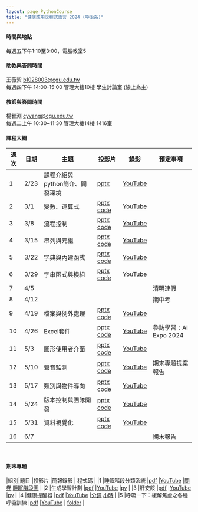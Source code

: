 ```yaml
---
layout: page_PythonCourse
title: "健康應用之程式語言 2024 (呼治系)"
---
```

<!---
課程代碼 GT0174
開課序號 61032
學生人數 29人
-->

#### 時間與地點
每週五下午1:10至3:00，電腦教室5<br/>

#### 助教與答問時間
王薇絜 b1028003@cgu.edu.tw<br/>
每週四下午 14:00-15:00 管理大樓10樓 學生討論室 (線上為主)<br/>

#### 教師與答問時間
楊智淵 cyyang@cgu.edu.tw <br/>
每週二上午 10:30~11:30 管理大樓14樓 1416室<br/>

#### 課程大綱

|週次|日期   |主題                       |投影片   |錄影 | 預定事項 |
|--- |---   |---                        |---|---|---|
|1   |2/23  | 課程介紹與python簡介、開發環境  | [pptx](https://www.dropbox.com/scl/fi/6i5w98gjqrtbbe4l69slj/01.pptx?rlkey=x591ozdskz03ghfprpdeyhlg5&dl=0) | [YouTube](https://youtu.be/UItCRIwmPzg)        |                              |
|2   |3/1   | 變數、運算式              | [pptx](https://www.dropbox.com/scl/fi/et3xlz45lmtgw1iejltkm/02.pptx?rlkey=kjnvm53inyk7ot2smpw80ukjv&dl=0)   [code](https://www.dropbox.com/scl/fo/pjhzninpja6iki5gx8n7m/AIfkqIK3js2ruypEfwlLlGE?rlkey=qnpodvhuytjo0ysv85havngvk&dl=0)  | [YouTube](https://youtu.be/8NDaTvVsvjQ)        |                              |
|3   |3/8   | 流程控制                  | [pptx](https://www.dropbox.com/scl/fi/m6qrjpbi25c7h06uc3jx0/03.pptx?rlkey=szeqs5b7nk62dvjl7qurou5bd&dl=0)   [code](https://www.dropbox.com/scl/fo/ru44sk5lvd44ibr8xlr8n/AOP1ocmwx2pgYISr7SDAVrA?rlkey=vw3xcmn1xrmn5sjvtxy2l4guz&dl=0)     | [YouTube](https://youtu.be/rcv6FgVvW3w)        |                              |
|4   |3/15  | 串列與元組                | [pptx](https://www.dropbox.com/scl/fi/0kvtv4jlz8vtad8wn1vjp/04.pptx?rlkey=gonygl532rdw55t4eyr9u7gsn&dl=0)   [code](https://www.dropbox.com/scl/fo/br4z6yp25v86eynrw6jdg/AI9KTO8TDOKfFx5EytTga_c?rlkey=xminzl77n34ie2c7g03m1cs5n&dl=0)     | [YouTube](https://youtu.be/6yiqRuR8JCg)        |                              |
|5   |3/22  | 字典與內建函式            | [pptx](https://www.dropbox.com/scl/fi/7x3uqaqgq2mthlyhzguc3/05.pptx?rlkey=v67jqxrpqxr1gk7hgtpgmvbt3&dl=0)   [code](https://www.dropbox.com/scl/fo/2plobcir1aa8rdkirf40k/AFisLoRsQWV9RhEXAY9RI4c?rlkey=1mrcea0efohgrier4qtcsfpgz&dl=0)     | [YouTube](https://youtu.be/O5bt77mb4So)        |                              |
|6   |3/29  | 字串函式與模組            | [pptx](https://www.dropbox.com/scl/fi/5gf2fb7bgevldr7a5xmwo/06.pptx?rlkey=cjpst0lnhje1o5j61ozcm94bl&dl=0)   [code](https://www.dropbox.com/scl/fo/vj0e0vcx7gaqcvtrauwgw/AJAmWy0aViEdkkerV-jq7kQ?rlkey=vh0mo7tn89kpyyzsmgetb3mlm&dl=0)   | [YouTube](https://youtu.be/Jf9p5rk7Hcg)        |                              |
|7   |4/5   |                           |      |         | 清明連假                         |
|8   |4/12  |                           |      |         | 期中考                          |
|9   |4/19  | 檔案與例外處理            | [pptx](https://www.dropbox.com/scl/fi/06axnd088vm6dxrp2j0wd/07.pptx?rlkey=t92lnrgv9nl6i9acfibdf4jxv&dl=0)  [code](https://www.dropbox.com/scl/fo/uzyhxcs77xla09jabfwyf/AHk34zAJoqUOj0sD9mPwzvs?rlkey=uo6swwhe3wma7qgtx3185rioq&dl=0)     | [YouTube](https://youtu.be/XSeRbQSIQSk)        |                                 |
|10  |4/26  | Excel套件                 | [pptx](https://www.dropbox.com/scl/fi/zi2nhxhyn7pffa56psv68/08-Excel.pptx?rlkey=xx2ep0k45ge4wp19hdjx6bo3y&dl=0) [code](https://www.dropbox.com/scl/fo/e5tgswta48k8d9zp2hkgq/AOR4a14qUaUHvzz8cWuDLPQ?rlkey=ihh33kqeezuvg8iz5wtqb41uy&dl=0)     | [YouTube](https://youtu.be/bs9yTIZY1ME)        | 參訪學習：AI Expo 2024          |
|11  |5/3   | 圖形使用者介面             | [pptx](https://www.dropbox.com/scl/fi/gpav19d1hf31t7na3gy17/09-GUI.pptx?rlkey=582i1d44cjg8eqvepbo8i51k0&dl=0) [code](https://www.dropbox.com/scl/fo/cm7cu0hiw5l5tchr9949t/AG0vdYP3dlB2TeYdN8Hl0R8?rlkey=oawedsfn235go47oxjj8y1tg3&dl=0)     | [YouTube](https://youtu.be/m3pdopRpeAo)        |                                 |
|12  |5/10  | 聲音監測                   | [pptx](https://www.dropbox.com/scl/fi/7toydyrrdpvljesev5mx3/10.pptx?rlkey=npvzho2vt7fo8qh5lx642tn54&dl=0) [code](https://www.dropbox.com/scl/fo/74iusa4ljkfamfqmcosdc/AO92v32rHSZ4mnwQ-q_QRf8?rlkey=vvsxfd4kujnum56ig498ypw9l&dl=0)     | [YouTube](https://youtu.be/mKHib1QagWA)        | 期末專題提案報告               |
|13  |5/17  | 類別與物件導向             | [pptx](https://www.dropbox.com/scl/fi/ylv19798hkg9q8jjw9eas/11.pptx?rlkey=bmu0l5g5ccwqw0mya451afx7a&dl=0) [code](https://www.dropbox.com/scl/fo/ok9adt0gmk4taacmjd0i1/AKhsF6_NujfmhtSUFqLDVNA?rlkey=ovji37qunk8470o6xairr0ckj&dl=0)     | [YouTube](https://youtu.be/HOX6Wleo2ZQ)        |                                |
|14  |5/24  | 版本控制與團隊開發         | [pptx](https://www.dropbox.com/scl/fi/dauexiksmyo1o04icwlfs/12.pptx?rlkey=04g1nw9f8bjeknftnbg5cl43p&dl=0) [code](https://www.dropbox.com/scl/fo/8jupem8efhgelstf074im/AHA9jw39lshlaEalXR0dpmE?rlkey=nc7bnygbcpzoh69k3f0mfkswc&dl=0)     | [YouTube](https://youtu.be/BYn0sNYUOd8)        |                              |
|15  |5/31  | 資料視覺化                 | [pptx](https://www.dropbox.com/scl/fi/ztd86qg5pdsiklmdv6971/13.pptx?rlkey=mqkg8jhojgzi9vq43sa46qspp&dl=0) [code](https://www.dropbox.com/scl/fo/hhoah44zk2ew33b22ar1a/APB_0EmTUvvDDEw-andTPqI?rlkey=453nbfukp79r8uy1hppuvb0u9&dl=0)    | [YouTube](https://youtu.be/rSZpiAOuwKE)        |                        |
|16  |6/7   |                            |      |         |  期末報告                      |

<br/>

#### 期末專題

|組別|題目                               |投影片                  |簡報錄影 | 程式碼  |
|1   |睡眠階段分類系統                   |[pdf](https://www.dropbox.com/scl/fi/tntlgup4hh4mf3b3voade/B1208037_-_.pdf?rlkey=g830ei1ldzxjhtmkzj2cox7tc&dl=0)                      |[YouTube](https://youtu.be/QVG8ZirrJUI)        |[問卷](https://www.dropbox.com/scl/fi/vfl12ohczbw60ypz66964/_.py?rlkey=6usxw9frdqlanz4owkb9viv9w&dl=0)  [睡眠階段圖](https://www.dropbox.com/scl/fi/irjtwop1876yzqthrlrps/SecondPart.py?rlkey=8z80azxdau7ga483ycuqypv76&dl=0)      |
|2   |生成學習計劃                       |[pdf](https://www.dropbox.com/scl/fi/b2ad163l1vpzmekg6h3ol/B1208031_B1208031.pdf?rlkey=mw04s9d29kkj6ltzemwhxy5ks&dl=0)                |[YouTube](https://youtu.be/rgL1z0fJUBI)        |[py](https://www.dropbox.com/scl/fi/kjibk5pooskjyvwn0u0zp/B1208031.py?rlkey=ecew4safws2fipveacixn61jl&dl=0)       |
|3   |肝安餒                             |[pdf](https://www.dropbox.com/scl/fi/93bak2km83kw59hfbx8jq/B1208018_-3.pdf?rlkey=o3espjwbv99p8lvnbab07x5mg&dl=0)                      |[YouTube](https://youtu.be/xkbNu2Rc3Xg)        |[py](https://www.dropbox.com/scl/fi/vonh90epf3h32rbkqwqij/3.py?rlkey=m1ep1sb1tbggslsx430krm62o&dl=0)  | 
|4   |健康提醒器                         |[pdf](https://www.dropbox.com/scl/fi/5qdieuraveqov28eg0n4w/B1208005_-_.pdf?rlkey=brnlm43ri8jnr7qt4v26yd9id&dl=0)                      |[YouTube](https://youtu.be/IQkBKJOYZTI)        |[分鐘](https://www.dropbox.com/scl/fi/7tolpn6krd6qxxp6wnowp/_.py?rlkey=cvs4y6ssy58bic6qzfjesemgb&dl=0) [小時](https://www.dropbox.com/scl/fi/ewsvi5x3zfjguplig9ocs/ver.py?rlkey=6tvllzmw9l22q8uwnm7c00vsj&dl=0)    |
|5   |呼吸一下：緩解焦慮之各種呼吸訓練    |[pdf](https://www.dropbox.com/s/c32oqhatvfi3gmy/%E5%91%BC%E6%B2%BB%E4%B8%80%E7%AC%AC%E4%BA%94%E7%B5%84%20%E5%91%BC%E5%90%B8%E4%B8%80%E4%B8%8B%EF%BC%9A%E7%B7%A9%E8%A7%A3%E7%84%A6%E6%85%AE%E4%B9%8B%E5%90%84%E7%A8%AE%E5%91%BC%E5%90%B8%E8%A8%93%E7%B7%B4.pdf?dl=0)                       |[YouTube](https://youtu.be/gQaG06EersA)        | [folder](https://www.dropbox.com/scl/fo/1zr90cw0db96z8p6dgd96/AA6xqFJQYpERJo5p0U6EHng?rlkey=aw7p41qjnckjvi0a3w982xp0b&dl=0)       |

<br/>
